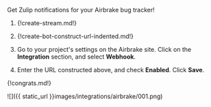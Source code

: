 Get Zulip notifications for your Airbrake bug tracker!

1. {!create-stream.md!}

1. {!create-bot-construct-url-indented.md!}

1. Go to your project's settings on the Airbrake site. Click on the
   **Integration** section, and select **Webhook**.

1. Enter the URL constructed above, and check **Enabled**.
   Click **Save**.

{!congrats.md!}

![]({{ static_url }}images/integrations/airbrake/001.png)
